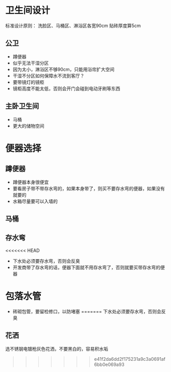 # 卫生间设计

标准设计原则：
洗脸区、马桶区、淋浴区各宽90cm
贴砖厚度算5cm

## 公卫

* 蹲便器
* 似乎无法干湿分区
* 因为太小，淋浴区不够90cm，只能用浴帘扩大空间
* 干湿不分区如何保障水不流到客厅？
* 要带镜灯的镜柜
* 镜柜高度不能太低，否则会开门会碰到电动牙刷等东西

## 主卧卫生间

* 马桶
* 更大的储物空间

# 便器选择

## 蹲便器

* 蹲便器本身很便宜
* 要看房子带不带存水弯的，如果本身带了，则买不要存水弯的便器，如果没有就要的
* 水箱尽量要可以入墙的

## 马桶

## 存水弯

<<<<<<< HEAD
* 下水处必须要存水弯，否则会反臭
* 开发商带了存水弯的话，便器下面就不用存水弯了，否则就要买带存水弯的便器

# 包落水管

* 砖砌包管，要留检修口，以防堵塞
=======
下水处必须要存水弯，否则会反臭

## 花洒

选不锈钢电镀枪灰色花洒，不要黑白的，容易积水垢
>>>>>>> e41f2da6dd2f175231a9c3a0691af6bb0e069a93
